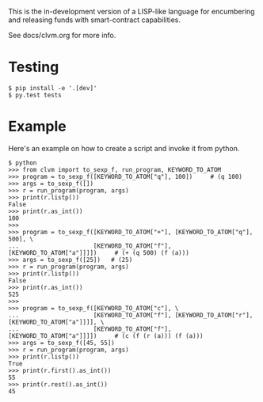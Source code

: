 This is the in-development version of a LISP-like language for encumbering and releasing funds with smart-contract capabilities.

See docs/clvm.org for more info.


Testing
=======

    $ pip install -e '.[dev]'
    $ py.test tests


Example
=======

Here's an example on how to create a script and invoke it from python.

    $ python
    >>> from clvm import to_sexp_f, run_program, KEYWORD_TO_ATOM
    >>> program = to_sexp_f([KEYWORD_TO_ATOM["q"], 100])     # (q 100)
    >>> args = to_sexp_f([])
    >>> r = run_program(program, args)
    >>> print(r.listp())
    False
    >>> print(r.as_int())
    100
    >>>
    >>> program = to_sexp_f([KEYWORD_TO_ATOM["+"], [KEYWORD_TO_ATOM["q"], 500], \
    ...                     [KEYWORD_TO_ATOM["f"], [KEYWORD_TO_ATOM["a"]]]])     # (+ (q 500) (f (a)))
    >>> args = to_sexp_f([25])   # (25)
    >>> r = run_program(program, args)
    >>> print(r.listp())
    False
    >>> print(r.as_int())
    525
    >>>
    >>> program = to_sexp_f([KEYWORD_TO_ATOM["c"], \
    ...                     [KEYWORD_TO_ATOM["f"], [KEYWORD_TO_ATOM["r"], [KEYWORD_TO_ATOM["a"]]]], \
    ...                     [KEYWORD_TO_ATOM["f"], [KEYWORD_TO_ATOM["a"]]]])     # (c (f (r (a))) (f (a)))
    >>> args = to_sexp_f([45, 55])
    >>> r = run_program(program, args)
    >>> print(r.listp())
    True
    >>> print(r.first().as_int())
    55
    >>> print(r.rest().as_int())
    45
